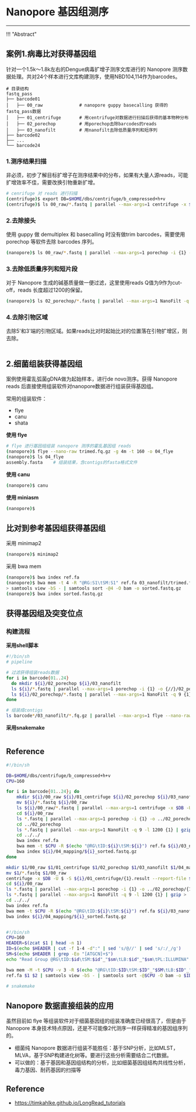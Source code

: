# Nanopore 基因组测序



---

!!! "Abstract"


## 案例1.病毒比对获得基因组

针对一个1.5k～1.8k左右的Dengue病毒扩增子测序文库进行的 Nanopore 测序数据处理。共对24个样本进行文库构建测序，使用NBD104,114作为barcodes。

```
# 目录结构
fastq_pass
├── barcode01
│   ├── 00_raw              # nanopore guppy basecalling 获得的fastq_pass数据
│   ├── 01_centrifuge       # 用centrifuge对数据进行扫描后获得的基本物种分布
│   ├── 02_porechop         # 用porechop去除barcodes的reads
│   ├── 03_nanofilt         # 用nanofilt去除低质量序列和短序列        
├── barcode02           
├── ...
└── barcode24
```

### 1.测序结果扫描

非必须，初步了解目标扩增子在测序结果中的分布，如果有大量人源reads，可能扩增效率不佳，需要改换引物重新扩增。

```bash
# cenrifuge 对 reads 进行扫描
(centrifuge)$ export DB=$HOME/dbs/centrifuge/b_compressed+h+v
(centrifuge)$ ls 00_raw/*.fastq | parallel --max-args=1 centrifuge -x $DB -U {1} -S 01_centrifuge/{1}.result --report-file 01+centrifuge/{1}.reprot
```

### 2.去除接头

使用 guppy 做 demultiplex 和 basecalling 时没有做trim barcodes，需要使用 porechop 等软件去除 barcodes 序列。

```bash
(nanopore)$ ls 00_raw/*.fastq | parallel --max-args=1 porechop -i {1} -o 02_porechop/{1}
```

### 3.去除低质量序列和短片段

对于 Nanopore 生成的碱基质量做一便过滤，这里使用reads Q值为9作为cut-off，reads 长度超过1200的保留。

```bash
(nanopore)$ ls 02_porechop/*.fastq | parallel --max-args=1 NanoFilt -q 9 -l 1200 {1} | gzip > 03_nanofilt/trimed.fastq.gz
```

### 4.去除引物区域

去除5'和3'端的引物区域。如果reads比对时起始比对的位置落在引物扩增区，则去除。

```bash

```


## 2.细菌组装获得基因组

案例使用霍乱弧菌gDNA做为起始样本，进行de novo测序。获得 Nanopore reads 后直接使用组装软件对nanopore数据进行组装获得基因组。

常用的组装软件：

- flye
- canu
- shata

**使用 flye**

```bash
# flye 进行基因组组装 nanopore 测序的霍乱基因组 reads
(nanopore)$ flye --nano-raw trimed.fq.gz -g 4m -t 160 -o 04_flye
(nanopore)$ ls 04_flye
assembly.fasta    # 组装结果，含contigs的fasta格式文件
```

**使用 canu**

```bash
(nanopore)$ canu
```

**使用 miniasm**

```bash
(nanopore)$
```

## 比对到参考基因组获得基因组

采用 minimap2

```bash
(nanopore)$ minimap2
```

采用 bwa mem

```bash
(nanopore)$ bwa index ref.fa
(nanopore)$ bwa mem -t 4 -R "@RG:S1\tSM:S1" ref.fa 03_nanofilt/trimed.fastq.gz | \
> samtools view -bS - | samtools sort -@4 -O bam -o sorted.fastq.gz
(nanopore)$ bwa index sorted.fastq.gz
```


## 获得基因组及突变位点

### 构建流程

**采用shell脚本**

```bash
#!/bin/sh
# pipeline

# 过滤获得组装reads数据
for i in barcode{01..24}
  do mkdir ${i}/02_porechop ${i}/03_nanofilt
  ls ${i}/*.fastq | parallel --max-args=1 porechop -i {1} -o {//}/02_porechop/{1}
  ls ${i}/02_porechop/*.fastq | parallel --max-args=1 NanoFilt -q 9 {1} | gzip > ${i}/03_nanofilt/${i}_trimed.fq.gz
done

# 组装成contigs
ls barcode*/03_nanofilt/*.fq.gz | parallel --max-args=1 flye --nano-raw {1} -g 4m -o {//}/../04_flye
```

**采用snakemake**

```bash

```

## Reference




```bash
#!/bin/sh

DB=$HOME/dbs/centrifuge/b_compressed+h+v
CPU=160

for i in barcode{01..24}; do
    mkdir ${i}/00_raw ${i}/01_centrifuge ${i}/02_porechop ${i}/03_nanofilt ${i}/04_mapping
    mv ${i}/*.fastq ${i}/00_raw
    ls ${i}/00_raw/*.fastq | parallel --max-args=1 centrifuge -x $DB -U {1} -S ${i}/01_centrifuge/{1}.result --report-file ${i}/01_centrifuge/{1}.reprot
    cd ${i}/00_raw
    ls *.fastq | parallel --max-args=1 porechop -i {1} -o ../02_porechop/{1}
    cd ../02_porechop
    ls *.fastq | parallel --max-args=1 NanoFilt -q 9 -l 1200 {1} | gzip > ../03_nanofilt/${i}_trimed.fastq.gz
    cd ../../
    bwa index ref.fa
    bwa mem -t $CPU -R $(echo "@RG\tID:${i}\tSM:${i}") ref.fa ${i}/03_nanofilt/${i}_trimed.fastq.gz | samtools view -bS - | samtools sort -@$CPU -O bam -o ${i}/04_mapping/${i}_sorted.fastq.gz
    bwa index ${i}/04_mapping/${i}_sorted.fastq.gz
done
```


```bash
mkdir $1/00_raw $1/01_centrifuge $1/02_porechop $1/03_nanofilt $1/04_mapping
mv $1/*.fastq $1/00_raw
centrifuge -x $DB -U $ -S ${i}/01_centrifuge/{1}.result --report-file ${i}/01_centrifuge/{1}.reprot
cd ${i}/00_raw
ls *.fastq | parallel --max-args=1 porechop -i {1} -o ../02_porechop/{1}
ls *.fastq | parallel --max-args=1 NanoFilt -q 9 -l 1200 {1} | gzip > ../03_nanofilt/${i}_trimed.fastq.gz
cd ../../
bwa index ref.fa
bwa mem -t $CPU -R $(echo "@RG\tID:${i}\tSM:${i}") ref.fa ${i}/03_nanofilt/${i}_trimed.fastq.gz | samtools view -bS - | samtools sort -@$CPU -O bam -o ${i}/04_mapping/${i}_sorted.fastq.gz
bwa index ${i}/04_mapping/${i}_sorted.fastq.gz



```



```bash
#!/bin/sh
CPU=160
HEADER=$(zcat $1 | head -n 1)
ID=$(echo $HEADER | cut -f 1-4 -d":" | sed 's/@//' | sed 's/:/_/g')
SM=$(echo $HEADER | grep -Eo "[ATGCN]+$")
echo "Read Group @RG\tID:$id\tSM:$id"_"$sm\tLB:$id"_"$sm\tPL:ILLUMINA"

bwa mem -M -t $CPU -v 3 -R $(echo "@RG\tID:$ID\tSM:$ID"_"$SM\tLB:$ID"_"$SM\tPL:ILLUMINA") \
ref.fa $1 $2 | samtools view -bS - | samtools sort -@$CPU -O bam -o $ID_$SM_mapped.bam
```



```bash
# snakemake


```


## Nanopore 数据直接组装的应用

虽然目前如 flye 等组装软件对于细菌基因组的组装准确度已经很高了，但是由于 Nanopore 本身技术特点原因，还是不可能像2代测序一样获得精准的基因组序列的。

- 细菌纯 Nanopore 数据进行组装不能胜任：基于SNP分析，比如MLST，MLVA，基于SNP构建进化树等。要进行这些分析需要结合二代数据。
- 可以做的：基于基因和基因组结构的分析，比如细菌基因组结构共线性分析，毒力基因、耐药基因的扫描等

## Reference

- https://timkahlke.github.io/LongRead_tutorials
